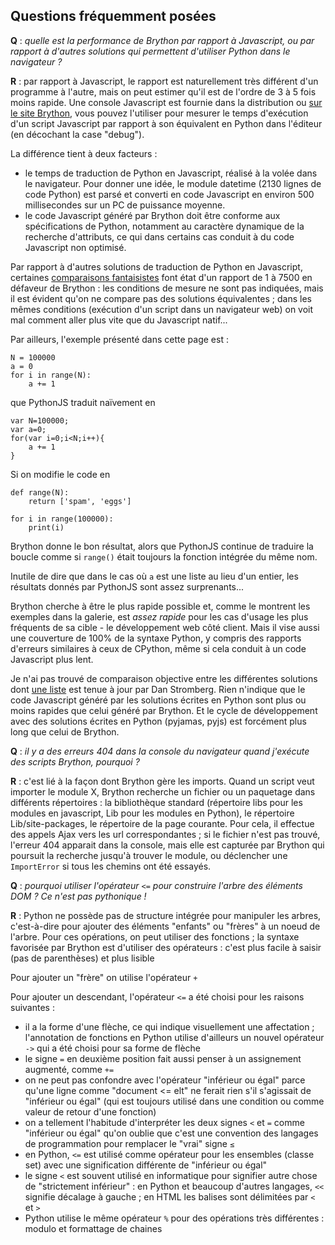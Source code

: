 Questions fréquemment posées
----------------------------

__Q__ : _quelle est la performance de Brython par rapport à Javascript, ou par rapport à d'autres solutions qui permettent d'utiliser Python dans le navigateur ?_

__R__ : par rapport à Javascript, le rapport est naturellement très différent d'un programme à l'autre, mais on peut estimer qu'il est de l'ordre de 3 à 5 fois moins rapide. Une console Javascript est fournie dans la distribution ou [sur le site Brython](http://brython.info/tests/js_console.html), vous pouvez l'utiliser pour mesurer le temps d'exécution d'un script Javascript par rapport à son équivalent en Python dans l'éditeur (en décochant la case "debug").

La différence tient à deux facteurs :

- le temps de traduction de Python en Javascript, réalisé à la volée dans le navigateur. Pour donner une idée, le module datetime (2130 lignes de code Python) est parsé et converti en code Javascript en environ 500 millisecondes sur un PC de puissance moyenne.
- le code Javascript généré par Brython doit être conforme aux spécifications de Python, notamment au caractère dynamique de la recherche d'attributs, ce qui dans certains cas conduit à du code Javascript non optimisé.

Par rapport à d'autres solutions de traduction de Python en Javascript, certaines [comparaisons fantaisistes](http://pyppet.blogspot.fr/2013/11/brython-vs-pythonjs.html) font état d'un rapport de 1 à 7500 en défaveur de Brython : les conditions de mesure ne sont pas indiquées, mais il est évident qu'on ne compare pas des solutions équivalentes ; dans les mêmes conditions (exécution d'un script dans un navigateur web) on voit mal comment aller plus vite que du Javascript natif...

Par ailleurs, l'exemple présenté dans cette page est : 

    N = 100000
    a = 0
    for i in range(N):
        a += 1

que PythonJS traduit naïvement en

    var N=100000;
    var a=0;
    for(var i=0;i<N;i++){
        a += 1
    }

Si on modifie le code en

    def range(N):
        return ['spam', 'eggs']
    
    for i in range(100000):
        print(i)

Brython donne le bon résultat, alors que PythonJS continue de traduire la boucle comme si `range()` était toujours la fonction intégrée du même nom.

Inutile de dire que dans le cas où `a` est une liste au lieu d'un entier, les résultats donnés par PythonJS sont assez surprenants...

Brython cherche à être le plus rapide possible et, comme le montrent les exemples dans la galerie, est _assez rapide_ pour les cas d'usage les plus fréquents de sa cible - le développement web côté client. Mais il vise aussi une couverture de 100% de la syntaxe Python, y compris des rapports d'erreurs similaires à ceux de CPython, même si cela conduit à un code Javascript plus lent.

Je n'ai pas trouvé de comparaison objective entre les différentes solutions dont [une liste](http://stromberg.dnsalias.org/~strombrg/pybrowser/python-browser.html) est tenue à jour par Dan Stromberg. Rien n'indique que le code Javascript généré par les solutions écrites en Python sont plus ou moins rapides que celui généré par Brython. Et le cycle de développement avec des solutions écrites en Python (pyjamas, pyjs) est forcément plus long que celui de Brython.

__Q__ : _il y a des erreurs 404 dans la console du navigateur quand j'exécute des scripts Brython, pourquoi ?_

__R__ : c'est lié à la façon dont Brython gère les imports. Quand un script veut importer le module X, Brython recherche un fichier ou un paquetage dans différents répertoires : la bibliothèque standard (répertoire libs pour les modules en javascript, Lib pour les modules en Python), le répertoire Lib/site-packages, le répertoire de la page courante. Pour cela, il effectue des appels Ajax vers les url correspondantes ; si le fichier n'est pas trouvé, l'erreur 404 apparait dans la console, mais elle est capturée par Brython qui poursuit la recherche jusqu'à trouver le module, ou déclencher une `ImportError` si tous les chemins ont été essayés.

__Q__ : _pourquoi utiliser l'opérateur `<=` pour construire l'arbre des éléments DOM ? Ce n'est pas pythonique !_

__R__ : Python ne possède pas de structure intégrée pour manipuler les arbres, c'est-à-dire pour ajouter des éléments "enfants" ou "frères" à un noeud de l'arbre. Pour ces opérations, on peut utiliser des fonctions ; la syntaxe favorisée par Brython est d'utiliser des opérateurs : c'est plus facile à saisir (pas de parenthèses) et plus lisible

Pour ajouter un "frère" on utilise l'opérateur `+` 

Pour ajouter un descendant, l'opérateur `<=` a été choisi pour les raisons suivantes :

- il a la forme d'une flèche, ce qui indique visuellement une affectation ; l'annotation de fonctions en Python utilise d'ailleurs un nouvel opérateur `->` qui a été choisi pour sa forme de flèche
- le signe `=` en deuxième position fait aussi penser à un assignement augmenté, comme `+=`
- on ne peut pas confondre avec l'opérateur "inférieur ou égal" parce qu'une ligne comme "document <= elt" ne ferait rien s'il s'agissait de "inférieur ou égal" (qui est toujours utilisé dans une condition ou comme valeur de retour d'une fonction)
- on a tellement l'habitude d'interpréter les deux signes `<` et `=` comme "inférieur ou égal" qu'on oublie que c'est une convention des langages de programmation pour remplacer le "vrai" signe `≤`
- en Python, `<=` est utilisé comme opérateur pour les ensembles (classe set) avec une signification différente de "inférieur ou égal"
- le signe `<` est souvent utilisé en informatique pour signifier autre chose de "strictement inférieur" : en Python et beaucoup d'autres langages, `<<` signifie décalage à gauche ; en HTML les balises sont délimitées par `<` et `>`
- Python utilise le même opérateur `%` pour des opérations très différentes : modulo et formattage de chaines
